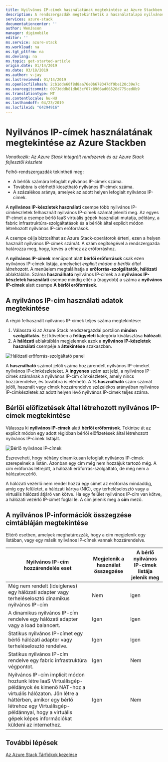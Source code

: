 ```yaml
---
title: Nyilvános IP-címek használatának megtekintése az Azure Stackben |} A Microsoft Docs
description: A rendszergazdák megtekinthetik a használatalapú nyilvános IP-címek a régióban
services: azure-stack
documentationcenter: ''
author: WenJason
manager: digimobile
editor: ''
ms.service: azure-stack
ms.workload: na
ms.tgt_pltfrm: na
ms.devlang: na
ms.topic: get-started-article
origin.date: 01/14/2019
ms.date: 03/18/2019
ms.author: v-jay
ms.lastreviewed: 01/14/2019
ms.openlocfilehash: 2cb1dde60f8d8aa76e0b678347df9be120c39e7c
ms.sourcegitcommit: 0973dddb81db03cf07c8966ad66526d775ced8b9
ms.translationtype: MT
ms.contentlocale: hu-HU
ms.lasthandoff: 04/23/2019
ms.locfileid: "64294916"
---
```

# <a name="view-public-ip-address-consumption-in-azure-stack"></a>Nyilvános IP-címek használatának megtekintése az Azure Stackben

*Vonatkozik: Az Azure Stack integrált rendszerek és az Azure Stack fejlesztői készlete*

Felhő-rendszergazdák tekintheti meg:
 - A bérlők számára lefoglalt nyilvános IP-címek száma.
 - Továbbra is elérhető kiosztható nyilvános IP-címek száma.
 - A százalékos aránya, amelyek az adott helyen lefoglalt nyilvános IP-címek.

A **nyilvános IP-készletek használati** csempe több nyilvános IP-címkészletek felhasznált nyilvános IP-címek számát jeleníti meg. Az egyes IP-címet a csempe bérlő IaaS virtuális gépek használati mutatja, példány, a fabric infrastruktúra-szolgáltatások és a bérlők által explicit módon létrehozott nyilvános IP-cím erőforrások.

A csempe célja biztosíthat az Azure Stack-operátorok érteni, ezen a helyen használt nyilvános IP-címek számát. A szám segítségével a rendszergazda határozza meg, hogy, kevés a ehhez az erőforráshoz.

A **nyilvános IP-címek** menüpont alatt **bérlői erőforrások** csak ezen nyilvános IP-címek listája, amelyeket *explicit módon a bérlők által létrehozott*. A menüelem megtalálhatja a **erőforrás-szolgáltatók**, **hálózati** ablaktáblán. Száma **használható** nyilvános IP-címek a a **nyilvános IP-készletek használati** csempe mindig eltér a (nagyobb) a száma a **nyilvános IP-címek** alatt csempe **A bérlői erőforrások**.

## <a name="view-the-public-ip-address-usage-information"></a>A nyilvános IP-cím használati adatok megtekintése

A régió felhasznált nyilvános IP-címek teljes száma megtekintése:

1. Válassza ki az Azure Stack rendszergazdai portálon **minden szolgáltatás**. Ezt követően a **felügyeleti** kategória kiválasztása **hálózati**.
1. A **hálózati** ablaktáblán megjelennek azok a **nyilvános IP-készletek használati** csempéje a **áttekintése** szakaszban.

![Hálózati erőforrás-szolgáltató panel](media/azure-stack-viewing-public-ip-address-consumption/image01.png)

A **használható** számot jelöli száma hozzárendelt nyilvános IP-címeket nyilvános IP-címkészleteket. A **ingyenes** szám azt jelzi, a nyilvános IP-címek számának a nyilvános IP-cím címkészletek, amely nincs hozzárendelve, és továbbra is elérhető. A **% használható** szám számát jelöli, használt vagy címek hozzárendelve százalékos arányában nyilvános IP-címkészletek az adott helyen lévő nyilvános IP-címek teljes száma.

## <a name="view-the-public-ip-addresses-that-were-created-by-tenant-subscriptions"></a>Bérlői előfizetések által létrehozott nyilvános IP-címek megtekintése

Válassza ki **nyilvános IP-címek** alatt **bérlői erőforrások**. Tekintse át az explicit módon egy adott régióban bérlői előfizetések által létrehozott nyilvános IP-címek listáját.

![Bérlő nyilvános IP-címek](media/azure-stack-viewing-public-ip-address-consumption/image02.png)

Észreveheti, hogy néhány dinamikusan lefoglalt nyilvános IP-címek szerepelnek a listán. Azonban egy cím még nem hozzájuk tartozó még. A cím erőforrás létrejött, a hálózati erőforrás-szolgáltató, de még nem a hálózatvezérlő.

A hálózati vezérlő nem rendel hozzá egy címet az erőforrás mindaddig, amíg egy felületet, a hálózati kártya (NIC), egy terheléselosztó vagy a virtuális hálózati átjáró van kötve. Ha egy felület nyilvános IP-cím van kötve, a hálózati vezérlő IP-címet foglal le. A cím jelenik meg a **cím** mező.

## <a name="view-the-public-ip-address-information-summary-table"></a>A nyilvános IP-információk összegzése címtábláján megtekintése

Eltérő esetben, amelyek meghatározzák, hogy a cím megjelenik egy listában, vagy egy másik nyilvános IP-címek vannak hozzárendelve.

| **Nyilvános IP-cím hozzárendelés eset** | **Megjelenik a használat összegzése** | **A bérlő nyilvános IP-címek listája jelenik meg** |
| --- | --- | --- |
| Még nem rendelt (ideiglenes) egy hálózati adapter vagy terheléselosztó dinamikus nyilvános IP-cím |Nem |Igen |
| A dinamikus nyilvános IP-cím rendelve egy hálózati adapter vagy a load balancert. |Igen |Igen |
| Statikus nyilvános IP-címet egy bérlő hálózati adapter vagy terheléselosztó rendelve. |Igen |Igen |
| Statikus nyilvános IP-cím rendelve egy fabric infrastruktúra végpontot. |Igen |Nem |
| Nyilvános IP-cím implicit módon hoztunk létre IaaS Virtuálisgép-példányok és kimenő NAT-hoz a virtuális hálózaton. Jön létre a háttérben, amikor egy bérlő létrehoz egy Virtuálisgép-példánnyal, hogy a virtuális gépek képes információkat küldeni az internethez. |Igen |Nem |

## <a name="next-steps"></a>További lépések

[Az Azure Stack Tárfiókok kezelése](azure-stack-manage-storage-accounts.md)

<!-- Update_Description: wording update -->